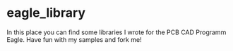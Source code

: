 # eagle_library

In this place you can find some libraries I wrote for the PCB CAD Programm Eagle. Have fun with my samples and fork me!